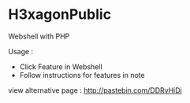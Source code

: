 # H3xagonPublic
Webshell with PHP

Usage :
- Click Feature in Webshell
- Follow instructions for features in note

view alternative page : http://pastebin.com/DDRvHiDi
